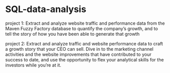 # SQL-data-analysis

project 1: Extract and analyze website traffic and performance data from the Maven Fuzzy Factory database
          to quantify the company’s growth, and to tell the story of how you have been able to generate that growth

project 2: Extract and analyze traffic and website performance data to craft a growth story that your CEO can sell. 
        Dive in to the marketing channel activities and the website improvements that have contributed to your success to date, 
        and use the opportunity to flex your analytical skills for the investors while you’re at it.
